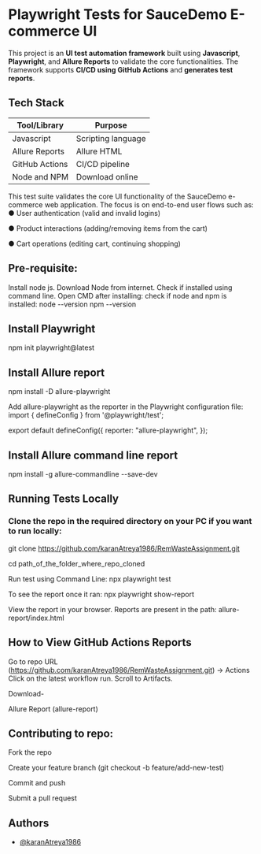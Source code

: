 # Playwright Tests for SauceDemo E-commerce UI

This project is an **UI test automation framework** built using **Javascript**, **Playwright**, and **Allure Reports** to validate the core functionalities. The framework supports **CI/CD using GitHub Actions** and **generates test reports**.

## Tech Stack

| Tool/Library      | Purpose                                |
|-------------------|----------------------------------------|
| Javascript        | Scripting language                     |
| Allure Reports    | Allure HTML                            |
| GitHub Actions    | CI/CD pipeline                         |
| Node and NPM      | Download online                        |


This test suite validates the core UI functionality of the SauceDemo e-commerce web application. The focus is on end-to-end user flows such as:
●	User authentication (valid and invalid logins)

●	Product interactions (adding/removing items from the cart)

●	Cart operations (editing cart, continuing shopping)

## Pre-requisite:
Install node js. Download Node from internet.
Check if installed using command line.
Open CMD after installing: check if node and npm is installed:
node --version
npm --version

## Install Playwright
npm init playwright@latest

## Install Allure report
npm install -D allure-playwright

Add allure-playwright as the reporter in the Playwright configuration file:
import { defineConfig } from '@playwright/test';

export default defineConfig({
  reporter: "allure-playwright",
});

## Install Allure command line report
npm install -g allure-commandline --save-dev

## Running Tests Locally

### Clone the repo in the required directory on your PC if you want to run locally:
git clone https://github.com/karanAtreya1986/RemWasteAssignment.git

cd path_of_the_folder_where_repo_cloned

Run test using Command Line:
npx playwright test

To see the report once it ran:
npx playwright show-report

View the report in your browser. Reports are present in the path:
allure-report/index.html

## How to View GitHub Actions Reports
Go to repo URL (https://github.com/karanAtreya1986/RemWasteAssignment.git) → Actions
Click on the latest workflow run.
Scroll to Artifacts.

Download-

Allure Report (allure-report)

## Contributing to repo:
Fork the repo

Create your feature branch (git checkout -b feature/add-new-test)

Commit and push

Submit a pull request
## Authors

- [@karanAtreya1986](https://www.github.com/karanAtreya1986)

